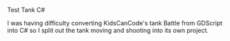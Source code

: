 Test Tank C#

I was having difficulty converting KidsCanCode's tank Battle from GDScript into C# so I split out the tank moving and shooting into its own project.
